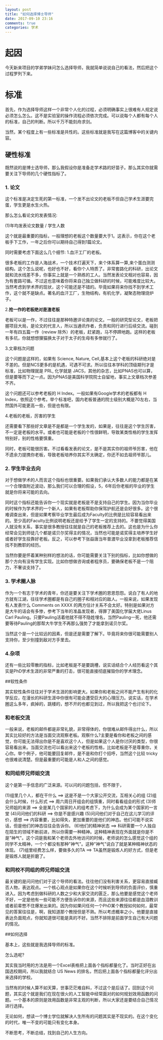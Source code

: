 ```yaml
---
layout: post
title: "如何选择博士导师"
date: 2017-09-10 23:16
comments: true
categories: 学术
---
```



# 起因

今天新来项目的学弟学妹问怎么选择导师，我就简单说说自己的看法，然后把这个过程罗列下来。


<!--more-->

# 标准
首先，作为选择导师这样一个非常个人化的过程，必须明确事实上很难有人规定说必须怎么怎么。这不是实验室的操作流程必须依次完成。可以说每个人都有每个人的标准，自己的判断。所以千万不能刻舟求剑。

当然，某个程度上有一些标准是共性的。这些标准就是我写在这篇博客中的关键内容。

## 硬性标准
既然说的是博士选导师，那么我假设你是准备走学术路的好苗子。那么其实你就需要关注下导师的几个硬性指标了。

### 1. 论文

这个标准是决定生死的第一标准，一个发不出论文的老板不但自己学术生涯要完蛋，学生更是水生火热。

那么怎么看论文的发表情况:

(1)年均发表论文数量 / 学生人数

这个就是最重要的指标，一般理想的老板这个数量要大于1。这表示，你在这个老板手下工作，一年之后你可以期待自己得到1篇论文。

同时需要考虑下面这么几个细节:
1.血汗工厂的老板。

很多老板的工作是人海战术，一个技术打遍天下，来个体系算一算,来个蛋白测测结构。这个怎么说呢，也好也不好，看你个人特质了。非常套路化的科研，出论文就和流水线差不多，你事实上就是一个熟练的工人。当然发表论文相对也容易，因为有套路可循。不过这也意味着你将来自己独立做科研的时候，可能难度比较大。当然考虑到学术界的现状，这个可能还是不错的。毕竟如果将来你找不到学术工作，这个就不是缺点。著名的血汗工厂，生物结构，有机化学，凝聚态物理烧炉子。

2.**抢一作的老板绝对是渣老板**

老板可以是一作，不过往往是那种特邀评论类的论文。一般的研究型论文，老板把握项目大局，是论文的代言人，所以当通讯作者，负责和同行进行后续交流。碰到一年有四五篇一作（review 除外）的老板，赶紧跑，马不停蹄地跑。这样的老板有多坑，你就想想狸猫换太子对于太子的生母有多惨就行了。

3.文章档次问题

这个问题是这样的，如果有 Science, Nature, Cell,基本上这个老板的科研绝对是不差的。但是NCS更多的是机遇，可遇不可求。所以往往本学科的顶级期刊才是标准，比如物理就是 PRL, 化学就是 JACS，其他的杂志，比如PNAS也可以算，但是要等而下之一点。因为PNAS是美国科学院院士自留地，事实上文章档次参差不齐。

这个问题还可以参考老板的 H Index。一般如果有Google学术的老板都有 H Index，依照这个参考。举个标准吧，国内老板普通的院士级别大概是70左右，当然国外可能更高一些，但是也有限。

4.老板的老板，厉害的学生

还需要看下那些好文章是不是都是一个学生发的，如果是，往往是这个学生厉害，不一定是老板的水平。或者也可能是老板的个性很鲜明，导致某类性格的学生发挥特别好，别的性格要慎重。

同时，老板可能很厉害。不过看看发表的论文，是不是其实你的祖师爷厉害，他在不遗余力提携你老板，导致老板培养你其实不太确定，你还不如去祖师爷那儿。

### 2. 学生毕业去向

对于想做学术的人而言这个指标也很重要。如果我们承认大多数人的能力都是在某一个合理值附近波动，那么我们可以合理的假设，5，6年后你老板的毕业的学生就是你将来可能的去向。

同时这个指标还能告诉你一个现实就是老板是不是支持自己的学生。因为当你毕业的时候作为学术界的一个新人，如果有老板帮助你保驾护航还是会好很多。这个很难调查出来，但是如果考察毕业学生最后成为Faculty的比例是比较容易看出来的。至少高的Faculty比例说明老板还是给予了学生一定的支持的。不要觉得美国人就没有关系，事实是很多教授往往就是自己的老板推荐上去的。这也是为什么你经常会见到师徒几个都是诺贝尔奖得主的情况，当然也可能是诺奖得主培养学生好或者好学生投靠好老板。反之，可以参考下张益唐当年普渡毕业没拿到老板推荐信找不到教职的经历。

当然你要是怀着某种别样的想法的话，你可能需要关注下别的指标，比如你想做的那个方向有没有学生实现。比如你想做咨询或者程序员，要确保老板不是一个阻力，不奢谈支持了。

### 3. 学术圈人脉

作为一个有志于学术的青年，你还是要关注下学术圈的恩恩怨怨。说白了有人的地方就有江湖，往往学术圈都是有自己的圈子和相对应的敌人。一般来说，如果发现有人发表什么 Comments on XXXX 的两方估计关系不会太好。特别是如果对方是大牛的话会有多惨，参考下当年的准晶发现者，得罪了美国化学届大佬Linus Carl Pauling。只要Pauling活着他就不得不隐姓埋名，当然Pauling一死，他还需要等待Pauling的那帮大牛学生不再那么强势了才能拿到诺贝尔奖。

当然这个是一个比较远的因素，但是还是需要了解下。毕竟将来你很可能需要别人支持你，至少别撞到敌对方手里去。

### 4.杂项

还有一些比较零散的指标，比如老板是不是要跳槽，说实话结合个人经历看这个其实是PhD学术生涯的非常严重的打击，很可能直接彻底摧毁你的学术理念。

##软性条件

其实软性条件往往对于学术生涯的影响更大。如果你和老板之间不能产生有利的化学反应，在漫长的科研生涯中你很有可能会遭受巨大的心理压力。说实话，在学术圈这么多年，疯掉的，跳楼的，想不开的也都见到过，所以我把这个也讨论下。

### 和老板交流

一般来说，老板的邮件都是非常礼貌，非常得体的，你很难从邮件得出什么，所以其实比较好的方法是当面交流观察老板。观察什么?主要是看你和老板之间的感觉，你可能无法得出你是不是喜欢这个人，但是如果这个人是你讨厌的类型，你很容易看出来。当面交流也可以看出来这个老板的性格，比如老板是不是尊重你，关心你。举个例子，他可能要回复邮件，是不是和你打个招呼，当然这个比较 tricky 也很难说清楚。但是最重要的可能是人和人之间的感觉。

### 和同组师兄师姐交流

这个是第一手信息的广泛来源。可以问的问题包括，但不限于，

(1)组里几个人，都在干什么 ==> 这是不是一个大家公开交流，互相关心的组
(2)组会什么时候，什么形式 ==> 周六周日开组会的组慎重，同时看看组会的形式
(3)师兄师姐的来源 ==> 全是某几个国家的人的组考虑下，为什么会成为某个国家的一言堂
(4)问问他们的科研 ==> 你是不是感兴趣
(5)问问他们对于自己在这儿学习的评价，感想 ==> 内容重要，比如得失，更加重要的是他们的神态。他们可能不说实话，但是他们的神态往往会告诉你。
(6)他们的精神状态 ==> 科研需要一个人独自在陌生的领域不断前进，所以你需要一种精神。这种精神表现在外面就是你是不是"神气"。这个词是我和某个老师去外地访问的时候，老师说的怎么感觉这个组的同学不太精神，一个个都没有那种"神气"。这种"神气"说白了就是某种精神状态的体现。
(7)组里经费怎么样，要做多久的TA ==> TA虽然是锻炼人的好方式，但是老是锻炼人就是折磨了。

### 和同校不同组的师兄师姐交流

最关键的是问问他们对于这个导师的看法。往往他们没有利害关系，更容易直接臧否人物，表达观点。一个核心观点是如果你在这个时候听到导师的负面评价，慎重进入。因为考虑到做科研的人数之少和大家交流的匮乏，那么他要是感觉这个老师不好，一定是他有一些可能不方便告诉你的来源，而且这些来源往往都是血泪教训或者前辈憋不住爆发出来的。因为你如果问任何一个PhD某个教授如何如何，最常见的答案往往是，啊，我知道那个教授但是不熟。所以考虑概率之小，他要是直接表达负面观点，你就知道很可能是真的不好。当然不排除是前面学生自己有大问题的情况。

##如何选择

基本上，这些就是我选择导师的标准。

怎么选呢?

其实我当时用的方法是用一个Excel表格把上面各个指标都量化了。当时正好在出国选校期间，所以我就结合 US News 的排名，然后把上面各个指标都量化评分出来选择的学校。

当然有的时候人算不如天算，世事茫茫难自料，不过这个是后话了。回到这个问题，其实这个就是我们在现在很火的人工智能中经常面对的如何规划效用函数的问题。一个基本的原则是效用函数是非常主观的判断，所以大家还是要结合自己情况进行选择。

无论如何，想读一个博士学位就解决人生所有的问题其实是不现实的。在这个变化的时代，唯一不变的可能只有变化本身。

不断思考，不断总结，找到自己的人生方向。


